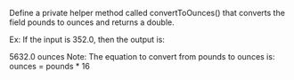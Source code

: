 Define a private helper method called convertToOunces() that converts the field pounds to ounces and returns a double.

Ex: If the input is 352.0, then the output is:

5632.0 ounces
Note: The equation to convert from pounds to ounces is: ounces = pounds * 16
